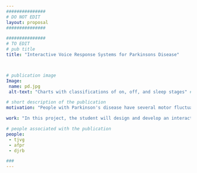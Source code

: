 ```yaml
---
###############
# DO NOT EDIT
layout: proposal
###############

###############
# TO EDIT
# pub title
title: "Interactive Voice Response Systems for Parkinsons Disease"



# publication image
Image:
 name: pd.jpg
 alt-text: "Charts with classifications of on, off, and sleep stages" # provide a short description for the image #a11y

# short description of the publication
motivation: "People with Parkinson's disease have several motor fluctuations during the day. There are normally associated with response to medication; when medication starts to wear off, symptoms start to be more visible. Detecting these changes is relevant to assess the state of the disease but also to allow clinicians to adapt medication plans."

work: "In this project, the student will design and develop an interactive voice response system that is able to receive and place scheduled calls to patients and lead a conversation to collect meaningful objective and subjective data for disease monitoring and support. An example is the application of a clinical scale over the phone but also enabling a conversation with a conversational agent to brief the person about a medication plan and take their doubts. Candidates to this project should have skills and interest in programming and web applications, and a motivation to work in a clinical context with frequent collaboration with clinicians and patients. The thesis will be supported by a scholarship of the IDEA-FAST  project."

# people associated with the publication
people:
 - tjvg
 - afpr
 - djrb

###
---
```

